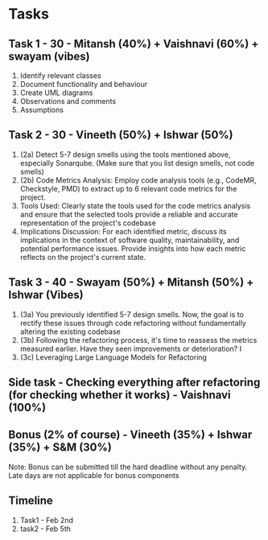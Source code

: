 # Tasks

## Task 1 - 30 - Mitansh (40%) + Vaishnavi (60%) + swayam (vibes)

1. Identify relevant classes
2. Document functionality and behaviour
3. Create UML diagrams
4. Observations and comments
5. Assumptions

## Task 2 - 30 - Vineeth (50%) + Ishwar (50%)

1. (2a) Detect 5-7 design smells using the tools mentioned above, especially Sonarqube. (Make sure that you list
design smells, not code smells)
2. (2b) Code Metrics Analysis: Employ code analysis tools (e.g., CodeMR,
Checkstyle, PMD) to extract up to 6 relevant code metrics for the project.
3. Tools Used: Clearly state the tools used for the code metrics analysis and
ensure that the selected tools provide a reliable and accurate representation
of the project's codebase
4. Implications Discussion: For each identified metric, discuss its implications
in the context of software quality, maintainability, and potential performance
issues. Provide insights into how each metric reflects on the project's current
state.

## Task 3 - 40 - Swayam (50%) + Mitansh (50%) + Ishwar (Vibes)

1. (3a) You previously identified 5-7 design smells. Now, the goal is to rectify these issues
through code refactoring without fundamentally altering the existing codebase
2. (3b) Following the refactoring process, it's time to reassess the metrics measured earlier.
Have they seen improvements or deterioration? I
3. (3c) Leveraging Large Language Models for Refactoring

## Side task - Checking everything after refactoring (for checking whether it works) - Vaishnavi (100%)

## Bonus (2% of course) - Vineeth (35%) + Ishwar (35%) + S&M (30%)

Note: Bonus can be submitted till the hard deadline without any penalty. Late
days are not applicable for bonus components

## Timeline

1. Task1 - Feb 2nd
2. task2 - Feb 5th

